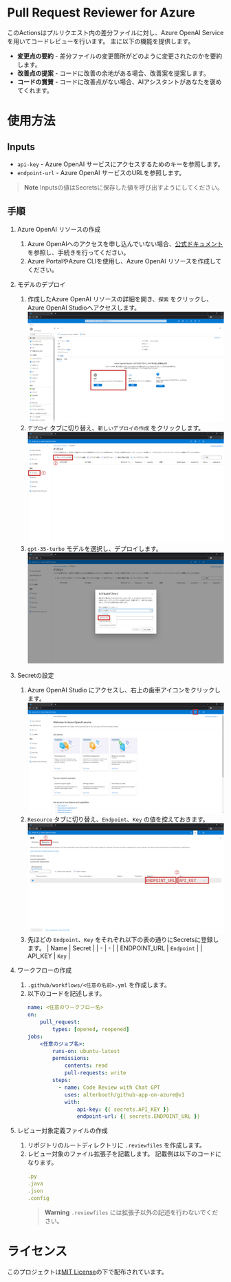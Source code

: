 # Pull Request Reviewer for Azure
このActionsはプルリクエスト内の差分ファイルに対し、Azure OpenAI Serviceを用いてコードレビューを行います。
主に以下の機能を提供します。
- **変更点の要約** - 差分ファイルの変更箇所がどのように変更されたのかを要約します。
- **改善点の提案** - コードに改善の余地がある場合、改善案を提案します。
- **コードの賞賛** - コードに改善点がない場合、AIアシスタントがあなたを褒めてくれます。

# 使用方法
## Inputs
- `api-key` - Azure OpenAI サービスにアクセスするためのキーを参照します。
- `endpoint-url` - Azure OpenAI サービスのURLを参照します。
> **Note**
> Inputsの値はSecretsに保存した値を呼び出すようにしてください。

## 手順
1. Azure OpenAI リソースの作成
    1. Azure OpenAIへのアクセスを申し込んでいない場合、[公式ドキュメント](https://learn.microsoft.com/ja-jp/azure/cognitive-services/openai/overview#how-do-i-get-access-to-azure-openai)を参照し、手続きを行ってください。
    2. Azure PortalやAzure CLIを使用し、Azure OpenAI リソースを作成してください。

2. モデルのデプロイ
    1. 作成したAzure OpenAI リソースの詳細を開き、`探索` をクリックし、Azure OpenAI Studioへアクセスします。
        ![document/2-1.png](document/2-1.png)
    2. `デプロイ` タブに切り替え、`新しいデプロイの作成` をクリックします。
        ![document/2-1.png](document/2-2.png)
    3. `gpt-35-turbo` モデルを選択し、デプロイします。
        ![document/2-3.png](document/2-3.png)

3. Secretの設定
    1.  Azure OpenAI Studio にアクセスし、右上の歯車アイコンをクリックします。
        ![document/3-1.png](document/3-1.png)
    2.  `Resource` タブに切り替え、`Endpoint`、`Key` の値を控えておきます。
        ![document/3-1.png](document/3-2.png)
    3.  先ほどの `Endpoint`、`Key` をそれぞれ以下の表の通りにSecretsに登録します。
        | Name | Secret |
        | - | - |
        | ENDPOINT_URL | `Endpoint` |
        | API_KEY | `Key` |

4. ワークフローの作成
    1.  `.github/workflows/<任意の名前>.yml` を作成します。
    2.  以下のコードを記述します。
        ```yml
        name: <任意のワークフロー名>
        on:
            pull_request:
                types: [opened, reopened]
        jobs:
            <任意のジョブ名>:
                runs-on: ubuntu-latest
                permissions:
                    contents: read
                    pull-requests: write
                steps:
                  - name: Code Review with Chat GPT
                    uses: alterbooth/github-app-on-azure@v1
                    with:
                        api-key: {{ secrets.API_KEY }}
                        endpoint-url: {{ secrets.ENDPOINT_URL }}
        ```

5. レビュー対象定義ファイルの作成
    1.  リポジトリのルートディレクトリに `.reviewfiles` を作成します。
    2.  レビュー対象のファイル拡張子を記載します。
        記載例は以下のコードになります。
        ```yml
        .py
        .java
        .json
        .config
        ```
        > **Warning**
        > `.reviewfiles` には拡張子以外の記述を行わないでください。

# ライセンス
このプロジェクトは[MIT License](LICENSE)の下で配布されています。